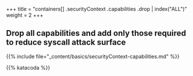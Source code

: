 +++
title = "containers[] .securityContext .capabilities .drop | index(\"ALL\")"
weight = 2
+++

## Drop all capabilities and add only those required to reduce syscall attack surface

{{% include file="_content/basics/securityContext-capabilities.md" %}}


{{% katacoda %}}
